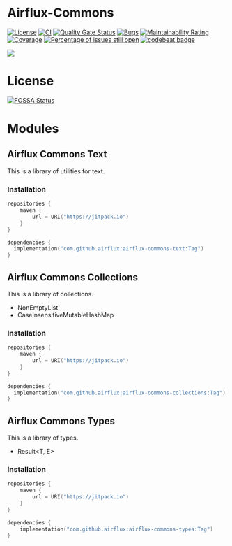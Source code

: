 # Airflux-Commons

[![License](https://img.shields.io/badge/License-Apache_2.0-blue.svg)](https://opensource.org/licenses/Apache-2.0)
[![CI](https://github.com/airflux/airflux-commons/actions/workflows/gradle.yml/badge.svg)](https://github.com/airflux/airflux-commons/actions/workflows/gradle.yml)
[![Quality Gate Status](https://sonarcloud.io/api/project_badges/measure?project=airflux_airflux-commons&metric=alert_status)](https://sonarcloud.io/dashboard?id=airflux_airflux-commons)
[![Bugs](https://sonarcloud.io/api/project_badges/measure?project=airflux_airflux-commons&metric=bugs)](https://sonarcloud.io/dashboard?id=airflux_airflux-commons)
[![Maintainability Rating](https://sonarcloud.io/api/project_badges/measure?project=airflux_airflux-commons&metric=sqale_rating)](https://sonarcloud.io/dashboard?id=airflux_airflux-commons)
[![Coverage](https://sonarcloud.io/api/project_badges/measure?project=airflux_airflux-commons&metric=coverage)](https://sonarcloud.io/dashboard?id=airflux_airflux-commons)
[![Percentage of issues still open](http://isitmaintained.com/badge/open/airflux/airflux-commons.svg)](http://isitmaintained.com/project/airflux/airflux-commons "Percentage of issues still open")
[![codebeat badge](https://codebeat.co/badges/6b52df64-47b8-4de1-9375-21331caa4323)](https://codebeat.co/projects/github-com-airflux-airflux-commons-main)

[![](https://jitpack.io/v/airflux/airflux-commons.svg)](https://jitpack.io/#airflux/airflux-commons)

# License

[![FOSSA Status](https://app.fossa.com/api/projects/git%2Bgithub.com%2Fairflux%2Fairflux-commons.svg?type=large&issueType=license)](https://app.fossa.com/projects/git%2Bgithub.com%2Fairflux%2Fairflux-commons?ref=badge_large&issueType=license)

# Modules
## Airflux Commons Text
This is a library of utilities for text.

### Installation

```kotlin
repositories {
    maven {
        url = URI("https://jitpack.io")
    }
}

dependencies {
  implementation("com.github.airflux:airflux-commons-text:Tag")
}
```

## Airflux Commons Collections
This is a library of collections.
 - NonEmptyList
 - CaseInsensitiveMutableHashMap

### Installation

```kotlin
repositories {
    maven {
        url = URI("https://jitpack.io")
    }
}

dependencies {
  implementation("com.github.airflux:airflux-commons-collections:Tag")
}
```

## Airflux Commons Types
This is a library of types.
- Result<T, E>

### Installation

```kotlin
repositories {
    maven {
        url = URI("https://jitpack.io")
    }
}

dependencies {
    implementation("com.github.airflux:airflux-commons-types:Tag")
}
```
